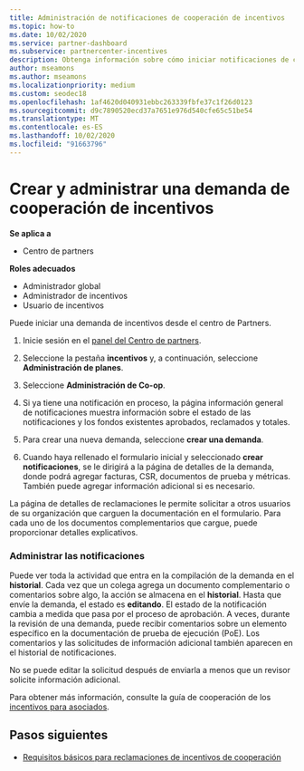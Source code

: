 ```yaml
---
title: Administración de notificaciones de cooperación de incentivos
ms.topic: how-to
ms.date: 10/02/2020
ms.service: partner-dashboard
ms.subservice: partnercenter-incentives
description: Obtenga información sobre cómo iniciar notificaciones de cooperabilidad de incentivos del centro de Partners. Puede ver toda la actividad que entra en la compilación de la demanda en el historial.
author: mseamons
ms.author: mseamons
ms.localizationpriority: medium
ms.custom: seodec18
ms.openlocfilehash: 1af4620d040931ebbc263339fbfe37c1f26d0123
ms.sourcegitcommit: d9c7890520ecd37a7651e976d540cfe65c51be54
ms.translationtype: MT
ms.contentlocale: es-ES
ms.lasthandoff: 10/02/2020
ms.locfileid: "91663796"
---
```

# <a name="create-and-manage-an-incentives-co-op-claim"></a>Crear y administrar una demanda de cooperación de incentivos

**Se aplica a**

- Centro de partners

**Roles adecuados**

- Administrador global
- Administrador de incentivos
- Usuario de incentivos

Puede iniciar una demanda de incentivos desde el centro de Partners.

1. Inicie sesión en el [panel del Centro de partners](https://partner.microsoft.com/dashboard/).

2. Seleccione la pestaña **incentivos** y, a continuación, seleccione **Administración de planes**.

3. Seleccione **Administración de Co-op**.

4. Si ya tiene una notificación en proceso, la página información general de notificaciones muestra información sobre el estado de las notificaciones y los fondos existentes aprobados, reclamados y totales.

5. Para crear una nueva demanda, seleccione **crear una demanda**.

6. Cuando haya rellenado el formulario inicial y seleccionado **crear notificaciones**, se le dirigirá a la página de detalles de la demanda, donde podrá agregar facturas, CSR, documentos de prueba y métricas. También puede agregar información adicional si es necesario.

La página de detalles de reclamaciones le permite solicitar a otros usuarios de su organización que carguen la documentación en el formulario. Para cada uno de los documentos complementarios que cargue, puede proporcionar detalles explicativos. 

### <a name="manage-your-claims"></a>Administrar las notificaciones

Puede ver toda la actividad que entra en la compilación de la demanda en el **historial**. Cada vez que un colega agrega un documento complementario o comentarios sobre algo, la acción se almacena en el **historial**. Hasta que envíe la demanda, el estado es **editando**. El estado de la notificación cambia a medida que pasa por el proceso de aprobación. A veces, durante la revisión de una demanda, puede recibir comentarios sobre un elemento específico en la documentación de prueba de ejecución (PoE). Los comentarios y las solicitudes de información adicional también aparecen en el historial de notificaciones.

No se puede editar la solicitud después de enviarla a menos que un revisor solicite información adicional.

Para obtener más información, consulte la guía de cooperación de los [incentivos para asociados](https://assetsprod.microsoft.com/co-op-guidebook.pdf).

## <a name="next-steps"></a>Pasos siguientes

- [Requisitos básicos para reclamaciones de incentivos de cooperación](core-requirements.md)
